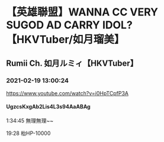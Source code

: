 # 【英雄聯盟】WANNA CC VERY SUGOD AD CARRY IDOL?【HKVTuber/如月瑠美】

## Rumii Ch. 如月ルミィ【HKVTuber】

### 2021-02-19 13:00:24

https://www.youtube.com/watch?v=i0HpTCpfP3A

#### UgzcsKxgAb2Lis4L3s94AaABAg

1:34:45 無理無理~~

19:28 枱HP-10000

